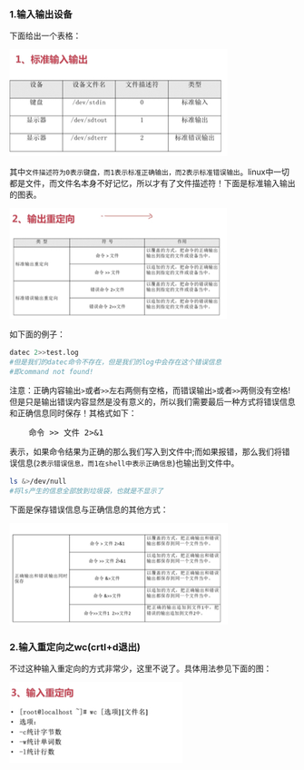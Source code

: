 ### 1.输入输出设备
下面给出一个表格：

![](./stdin.PNG)

其中`文件描述符为0表示键盘，而1表示标准正确输出，而2表示标准错误输出`。linux中一切都是文件，而文件名本身不好记忆，所以才有了文件描述符！下面是标准输入输出的图表。

![](./stdind.PNG)


如下面的例子：
```bash
datec 2>>test.log
#但是我们的datec命令不存在，但是我们的log中会存在这个错误信息
#即command not found!
```
注意：正确内容输出`>`或者`>>`左右两侧有空格，而错误输出`>`或者`>>`两侧没有空格!但是只是输出错误内容显然是没有意义的，所以我们需要最后一种方式将错误信息和正确信息同时保存！其格式如下：
<pre>
    命令 >> 文件 2>&1
</pre>
表示，如果命令结果为正确的那么我们写入到文件中;而如果报错，那么我们将错误信息(`2表示错误信息，而1在shell中表示正确信息`)也输出到文件中。
```bash
ls &>/dev/null
#将ls产生的信息全部放到垃圾袋，也就是不显示了
```
下面是保存错误信息与正确信息的其他方式：

![](./stdind2.PNG)

### 2.输入重定向之wc(crtl+d退出)
不过这种输入重定向的方式非常少，这里不说了。具体用法参见下面的图：

![](./wc.PNG)